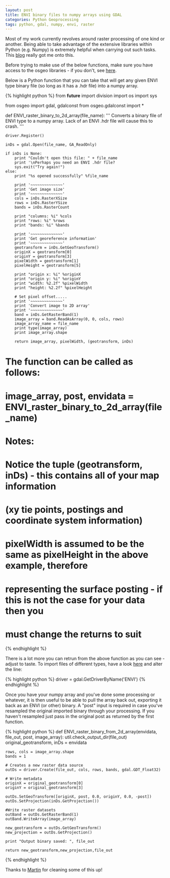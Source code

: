 ```yaml
---
layout: post
title: ENVI binary files to numpy arrays using GDAL
categories: Python Geoprocessing
tags: python, gdal, numpy, envi, raster
---
```


Most of my work currently revolves around raster processing of one kind or another. Being able to take advantage of the extensive libraries within Python (e.g. Numpy) is extremely helpful when carrying out such tasks. This [blog](http://geoinformaticstutorial.blogspot.co.uk/2012/09/reading-raster-data-with-python-and-gdal.html) really got me onto this.

Before trying to make use of the below functions, make sure you have access to the osgeo libraries - if you don't, see [here](http://trac.osgeo.org/gdal/wiki/GdalOgrInPython).

Below is a Python function that you can take that will get any given ENVI type binary file (so long as it has a .hdr file) into a numpy array. 

{% highlight python %} 
from __future__ import division
import os
import sys

from osgeo import gdal, gdalconst 
from osgeo.gdalconst import * 


def ENVI_raster_binary_to_2d_array(file_name):
	'''
	Converts a binary file of ENVI type to a numpy array.
	Lack of an ENVI .hdr file will cause this to crash.
	'''
	
	driver.Register()

	inDs = gdal.Open(file_name, GA_ReadOnly)
	
	if inDs is None:
		print "Couldn't open this file: " + file_name
		print '\nPerhaps you need an ENVI .hdr file? 				
		sys.exit("Try again!")
	else:
		print "%s opened successfully" %file_name
			
		print '~~~~~~~~~~~~~~'
		print 'Get image size'
		print '~~~~~~~~~~~~~~'
		cols = inDs.RasterXSize
		rows = inDs.RasterYSize
		bands = inDs.RasterCount
	
		print "columns: %i" %cols
		print "rows: %i" %rows
		print "bands: %i" %bands
	
		print '~~~~~~~~~~~~~~'
		print 'Get georeference information'
		print '~~~~~~~~~~~~~~'
		geotransform = inDs.GetGeoTransform()
		originX = geotransform[0]
		originY = geotransform[3]
		pixelWidth = geotransform[1]
		pixelHeight = geotransform[5]
	
		print "origin x: %i" %originX
		print "origin y: %i" %originY
		print "width: %2.2f" %pixelWidth
		print "height: %2.2f" %pixelHeight
	
		# Set pixel offset.....
		print '~~~~~~~~~~~~~~' 
		print 'Convert image to 2D array'
		print '~~~~~~~~~~~~~~'
		band = inDs.GetRasterBand(1)
		image_array = band.ReadAsArray(0, 0, cols, rows)
		image_array_name = file_name
		print type(image_array)
		print image_array.shape
		
		return image_array, pixelWidth, (geotransform, inDs)


# The function can be called as follows:
# image_array, post, envidata =  ENVI_raster_binary_to_2d_array(file_name) 
#
# Notes:
# Notice the tuple (geotransform, inDs) - this contains all of your map information 
# (xy tie points, postings and coordinate system information)
# pixelWidth is assumed to be the same as pixelHeight in the above example, therefore 
# representing the surface posting - if this is not the case for your data then you 
# must change the returns to suit
{% endhighlight %}  

There is a lot more you can retrun from the above function as you can see - adjust to taste. To import files of different types, have a look [here](http://www.gdal.org/formats_list.html)
and alter the line:

{% highlight python %} 
driver = gdal.GetDriverByName('ENVI') 
{% endhighlight %}

Once you have your numpy array and you've done some processing or whatever, it is then useful to be able to pull the array back out, exporting it 
back as an ENVI (or other) binary. A "post" input is required in case you've resampled the original imported binary through your processing. If you haven't 
resampled just pass in the original post as returned by the first function.

{% highlight python %} 
def ENVI_raster_binary_from_2d_array(envidata, file_out, post, image_array):
	util.check_output_dir(file_out)
	original_geotransform, inDs = envidata

	rows, cols = image_array.shape
	bands = 1

	# Creates a new raster data source
	outDs = driver.Create(file_out, cols, rows, bands, gdal.GDT_Float32)
	
	# Write metadata
	originX = original_geotransform[0]
	originY = original_geotransform[3]

	outDs.SetGeoTransform([originX, post, 0.0, originY, 0.0, -post])
	outDs.SetProjection(inDs.GetProjection())

	#Write raster datasets
	outBand = outDs.GetRasterBand(1)
	outBand.WriteArray(image_array)
	
	new_geotransform = outDs.GetGeoTransform()
	new_projection = outDs.GetProjection()
	
	print "Output binary saved: ", file_out
	
	return new_geotransform,new_projection,file_out
{% endhighlight %}  

Thanks to [Martin](https://twitter.com/mewo2) for cleaning some of this up!
